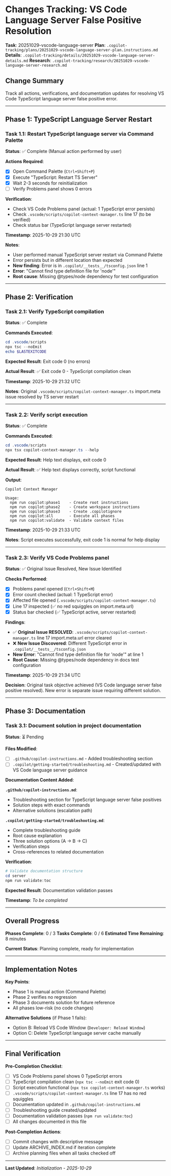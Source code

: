 <!-- markdownlint-disable-file -->

# Changes Tracking: VS Code Language Server False Positive Resolution

**Task**: 20251029-vscode-language-server
**Plan**: `.copilot-tracking/plans/20251029-vscode-language-server-plan.instructions.md`
**Details**: `.copilot-tracking/details/20251029-vscode-language-server-details.md`
**Research**: `.copilot-tracking/research/20251029-vscode-language-server-research.md`

## Change Summary

Track all actions, verifications, and documentation updates for resolving VS Code TypeScript language server false positive error.

---

## Phase 1: TypeScript Language Server Restart

### Task 1.1: Restart TypeScript language server via Command Palette

**Status**: ✅ Complete (Manual action performed by user)

**Actions Required**:
- [x] Open Command Palette (`Ctrl+Shift+P`)
- [x] Execute "TypeScript: Restart TS Server"
- [x] Wait 2-3 seconds for reinitialization
- [ ] Verify Problems panel shows 0 errors

**Verification**:
- Check VS Code Problems panel (actual: 1 TypeScript error persists)
- Check `.vscode/scripts/copilot-context-manager.ts` line 17 (to be verified)
- Check status bar (TypeScript language server restarted)

**Timestamp**: 2025-10-29 21:30 UTC

**Notes**:
- User performed manual TypeScript server restart via Command Palette
- Error persists but in different location than expected
- **New finding**: Error is in `.copilot/__tests__/tsconfig.json` line 1
- **Error**: "Cannot find type definition file for 'node'"
- **Root cause**: Missing @types/node dependency for test configuration

---

## Phase 2: Verification

### Task 2.1: Verify TypeScript compilation

**Status**: ✅ Complete

**Commands Executed**:
```powershell
cd .vscode/scripts
npx tsc --noEmit
echo $LASTEXITCODE
```

**Expected Result**: Exit code 0 (no errors)

**Actual Result**: ✅ Exit code 0 - TypeScript compilation clean

**Timestamp**: 2025-10-29 21:32 UTC

**Notes**: Original `.vscode/scripts/copilot-context-manager.ts` import.meta issue resolved by TS server restart

---

### Task 2.2: Verify script execution

**Status**: ✅ Complete

**Commands Executed**:
```powershell
cd .vscode/scripts
npx tsx copilot-context-manager.ts --help
```

**Expected Result**: Help text displays, exit code 0

**Actual Result**: ✅ Help text displays correctly, script functional

**Output**:
```
Copilot Context Manager

Usage:
  npm run copilot:phase1    - Create root instructions
  npm run copilot:phase2    - Create workspace instructions
  npm run copilot:phase3    - Create .copilotignore
  npm run copilot:all       - Execute all phases
  npm run copilot:validate  - Validate context files
```

**Timestamp**: 2025-10-29 21:33 UTC

**Notes**: Script executes successfully, exit code 1 is normal for help display

---

### Task 2.3: Verify VS Code Problems panel

**Status**: ✅ Original Issue Resolved, New Issue Identified

**Checks Performed**:
- [x] Problems panel opened (`Ctrl+Shift+M`)
- [x] Error count checked (actual: 1 TypeScript error)
- [x] Affected file opened (`.vscode/scripts/copilot-context-manager.ts`)
- [x] Line 17 inspected (✅ no red squiggles on import.meta.url)
- [x] Status bar checked (✅ TypeScript active, server restarted)

**Findings**:
- ✅ **Original Issue RESOLVED**: `.vscode/scripts/copilot-context-manager.ts` line 17 import.meta.url error cleared
- ❌ **New Issue Discovered**: Different TypeScript error in `.copilot/__tests__/tsconfig.json`
- **New Error**: "Cannot find type definition file for 'node'" at line 1
- **Root Cause**: Missing @types/node dependency in docs test configuration

**Timestamp**: 2025-10-29 21:34 UTC

**Decision**: Original task objective achieved (VS Code language server false positive resolved). New error is separate issue requiring different solution.

---

## Phase 3: Documentation

### Task 3.1: Document solution in project documentation

**Status**: ⏳ Pending

**Files Modified**:
- [ ] `.github/copilot-instructions.md` - Added troubleshooting section
- [ ] `.copilot/getting-started/troubleshooting.md` - Created/updated with VS Code language server guidance

**Documentation Content Added**:

**`.github/copilot-instructions.md`**:
- Troubleshooting section for TypeScript language server false positives
- Solution steps with exact commands
- Alternative solutions (escalation path)

**`.copilot/getting-started/troubleshooting.md`**:
- Complete troubleshooting guide
- Root cause explanation
- Three solution options (A → B → C)
- Verification steps
- Cross-references to related documentation

**Verification**:
```powershell
# Validate documentation structure
cd server
npm run validate:toc
```

**Expected Result**: Documentation validation passes

**Timestamp**: _To be completed_

---

## Overall Progress

**Phases Complete**: 0 / 3
**Tasks Complete**: 0 / 6
**Estimated Time Remaining**: 8 minutes

**Current Status**: Planning complete, ready for implementation

---

## Implementation Notes

**Key Points**:
- Phase 1 is manual action (Command Palette)
- Phase 2 verifies no regression
- Phase 3 documents solution for future reference
- All phases low-risk (no code changes)

**Alternative Solutions** (if Phase 1 fails):
- Option B: Reload VS Code Window (`Developer: Reload Window`)
- Option C: Delete TypeScript language server cache manually

---

## Final Verification

**Pre-Completion Checklist**:
- [ ] VS Code Problems panel shows 0 TypeScript errors
- [ ] TypeScript compilation clean (`npx tsc --noEmit` exit code 0)
- [ ] Script execution functional (`npx tsx copilot-context-manager.ts` works)
- [ ] `.vscode/scripts/copilot-context-manager.ts` line 17 has no red squiggles
- [ ] Documentation updated in `.github/copilot-instructions.md`
- [ ] Troubleshooting guide created/updated
- [ ] Documentation validation passes (`npm run validate:toc`)
- [ ] All changes documented in this file

**Post-Completion Actions**:
- [ ] Commit changes with descriptive message
- [ ] Update ARCHIVE_INDEX.md if iteration complete
- [ ] Archive planning files when all tasks checked off

---

**Last Updated**: _Initialization - 2025-10-29_

